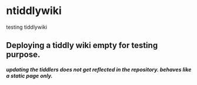 # ntiddlywiki
testing tiddlywiki
## Deploying a tiddly wiki empty for testing purpose.
##### updating the tiddlers does not get reflected in the repository. behaves like a static page only.

